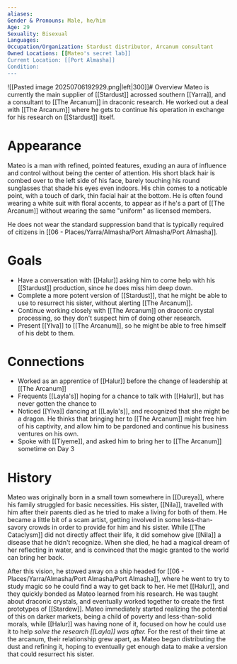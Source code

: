 ```yaml
---
aliases: 
Gender & Pronouns: Male, he/him
Age: 29
Sexuality: Bisexual
Languages: 
Occupation/Organization: Stardust distributor, Arcanum consultant
Owned Locations: [[Mateo's secret lab]]
Current Location: [[Port Almasha]]
Condition:
---
```

![[Pasted image 20250706192929.png|left|300]]# Overview
Mateo is currently the main supplier of [[Stardust]] acrossed southern [[Yarra]], and a consultant to [[The Arcanum]] in draconic research. He worked out a deal with [[The Arcanum]] where he gets to continue his operation in exchange for his research on [[Stardust]] itself.
# Appearance
Mateo is a man with refined, pointed features, exuding an aura of influence and control without being the center of attention. His short black hair is combed over to the left side of his face, barely touching his round sunglasses that shade his eyes even indoors. His chin comes to a noticable point, with a touch of dark, thin facial hair at the bottom. He is often found wearing a white suit with floral accents, to appear as if he's a part of [[The Arcanum]] without wearing the same "uniform" as licensed members.

He does not wear the standard suppression band that is typically required of citizens in [[06 - Places/Yarra/Almasha/Port Almasha/Port Almasha]].
# Goals
- Have a conversation with [[Halur]] asking him to come help with his [[Stardust]] production, since he does miss him deep down.
- Complete a more potent version of [[Stardust]], that he might be able to use to resurrect his sister, without alerting [[The Arcanum]].
- Continue working closely with [[The Arcanum]] on draconic crystal processing, so they don't suspect him of doing other research.
- Present [[Ylva]] to [[The Arcanum]], so he might be able to free himself of his debt to them.
# Connections
- Worked as an apprentice of [[Halur]] before the change of leadership at [[The Arcanum]]
- Frequents [[Layla's]] hoping for a chance to talk with [[Halur]], but has never gotten the chance to
- Noticed [[Ylva]] dancing at [[Layla's]], and recognized that she might be a dragon. He thinks that bringing her to [[The Arcanum]] might free him of his captivity, and allow him to be pardoned and continue his business ventures on his own. 
- Spoke with [[Tiyeme]], and asked him to bring her to [[The Arcanum]] sometime on Day 3
# History
Mateo was originally born in a small town somewhere in [[Dureya]], where his family struggled for basic necessities. His sister, [[Nila]], travelled with him after their parents died as he tried to make a living for both of them. He became a little bit of a scam artist, getting involved in some less-than-savory crowds in order to provide for him and his sister. While [[The Cataclysm]] did not directly affect their life, it did somehow give [[Nila]] a disease that he didn't recognize. When she died, he had a magical dream of her reflecting in water, and is convinced that the magic granted to the world can bring her back.

After this vision, he stowed away on a ship headed for [[06 - Places/Yarra/Almasha/Port Almasha/Port Almasha]], where he went to try to study magic so he could find a way to get back to her. He met [[Halur]], and they quickly bonded as Mateo learned from his research. He was taught about draconic crystals, and eventually worked together to create the first prototypes of [[Stardew]]. Mateo immediately started realizing the potential of this on darker markets, being a child of poverty and less-than-solid morals, while [[Halur]] was having none of it, focused on how he could use it to help *solve the research [[Layla]] was after.* For the rest of their time at the arcanum, their relationship grew apart, as Mateo began distributing the dust and refining it, hoping to eventually get enough data to make a version that could resurrect his sister.